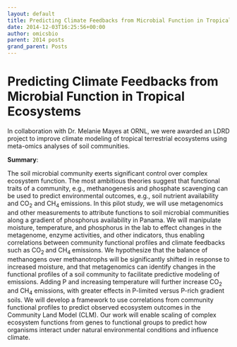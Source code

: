 ```yaml
---
layout: default
title: Predicting Climate Feedbacks from Microbial Function in Tropical Ecosystems
date: 2014-12-03T16:25:56+00:00
author: omicsbio
parent: 2014 posts
grand_parent: Posts
---
```

# Predicting Climate Feedbacks from Microbial Function in Tropical Ecosystems
In collaboration with Dr. Melanie Mayes at ORNL, we were awarded an LDRD project to improve climate modeling of tropical terrestrial ecosystems using meta-omics analyses of soil communities.

**Summary**:

The soil microbial community exerts significant control over complex ecosystem function. The most ambitious theories suggest that functional traits of a community, e.g., methanogenesis and phosphate scavenging can be used to predict environmental outcomes, e.g., soil nutrient availability and CO<sub>2</sub> and CH<sub>4</sub> emissions. In this pilot study, we will use metagenomics and other measurements to attribute functions to soil microbial communities along a gradient of phosphorus availability in Panama. We will manipulate moisture, temperature, and phosphorus in the lab to effect changes in the metagenome, enzyme activities, and other indicators, thus enabling correlations between community functional profiles and climate feedbacks such as CO<sub>2 </sub>and CH<sub>4 </sub>emissions. We hypothesize that the balance of methanogens over methanotrophs will be significantly shifted in response to increased moisture, and that metagenomics can identify changes in the functional profiles of a soil community to facilitate predictive modeling of emissions. Adding P and increasing temperature will further increase CO<sub>2 </sub>and CH<sub>4</sub> emissions, with greater effects in P-limited versus P-rich gradient soils. We will develop a framework to use correlations from community functional profiles to predict observed ecosystem outcomes in the Community Land Model (CLM). Our work will enable scaling of complex ecosystem functions from genes to functional groups to predict how organisms interact under natural environmental conditions and influence climate.